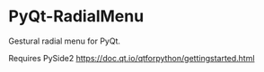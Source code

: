 # PyQt-RadialMenu
Gestural radial menu for PyQt.

Requires PySide2
https://doc.qt.io/qtforpython/gettingstarted.html
